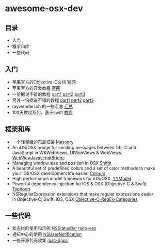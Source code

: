 # awesome-osx-dev


## 目录

* 入门
* 框架和库
* 一些代码

## 入门

* 苹果官方的Objective-C文档 [官网](https://developer.apple.com/library/content/documentation/Cocoa/Conceptual/ProgrammingWithObjectiveC/Introduction/Introduction.html)
* 苹果官方的开发教程 [官网](https://developer.apple.com/library/content/documentation/General/Conceptual/MOSXAppProgrammingGuide/Introduction/Introduction.html)
* 一份据说不错的教程 [part1](https://www.raywenderlich.com/17811/how-to-make-a-simple-mac-app-on-os-x-10-7-tutorial-part-13) [part2](https://www.raywenderlich.com/18319/how-to-make-a-simple-mac-app-on-os-x-10-7-tutorial-part-23) [part3](https://www.raywenderlich.com/18413/how-to-make-a-simple-mac-app-on-os-x-10-7-tutorial-part-33)
* 另外一份据说不错的教程 [part1](https://www.raywenderlich.com/110170/mac-os-x-development-tutorial-for-beginners-part-1-intro-to-xcode) [part2](https://www.raywenderlich.com/110267/mac-os-x-development-tutorial-beginners-part-2-os-x-app-anatomy) [part3](https://www.raywenderlich.com/110269/mac-os-x-development-tutorial-beginners-part-3-first-os-x-app)
* raywenderlich 的一些汇总 [汇总](https://www.raywenderlich.com/category/macos)
* 100天教程系列，基于swift [教程](https://medium.com/macos-app-development/100-days-of-osx-development-e61591fcb8c8#.g0x7hhj3t)


## 框架和库

* 一个轻量级的布局框架 [Masonry](https://github.com/SnapKit/Masonry)
* An iOS/OSX bridge for sending messages between Obj-C and JavaScript in WKWebViews, UIWebViews & WebViews. [WebViewJavascriptBridge](https://github.com/marcuswestin/WebViewJavascriptBridge)
* Managing window size and position in OSX [ShiftIt](https://github.com/fikovnik/ShiftIt)
* A beautiful set of predefined colors and a set of color methods to make your iOS/OSX development life easier. [Colours](https://github.com/bennyguitar/Colours)
* High performance model framework for iOS/OSX. [YYModel](https://github.com/ibireme/YYModel)
* Powerful dependency injection for iOS & OSX (Objective-C & Swift) [Typhoon](https://github.com/appsquickly/Typhoon)
* NSRegularExpression extensions that make regular expressions easier in Objective-C, Swift, iOS, OSX [Objective-C-RegEx-Categories](https://github.com/bendytree/Objective-C-RegEx-Categories)

## 一些代码

* 状态栏的使用和示例 [NSStatusBar](http://www.jianshu.com/p/dcaebea291de) [tado-osx](https://github.com/rdougan/tado-osx)
* 通知中心的使用 [NSUserNotification](http://www.tanhao.me/pieces/517.html/)
* 一些开源代码收集 [mac-apps](https://github.com/jeffreyjackson/mac-apps)
